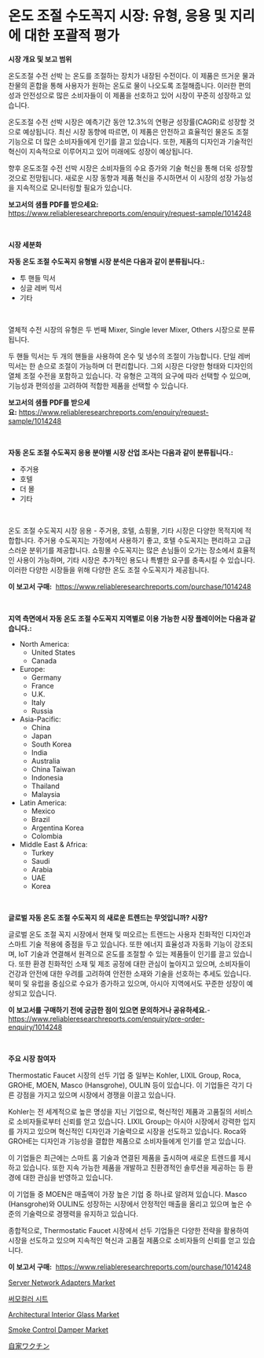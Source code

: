 <p><h1>온도 조절 수도꼭지 시장: 유형, 응용 및 지리에 대한 포괄적 평가</h1></p><p><strong>시장 개요 및 보고 범위</strong></p>
<p><p>온도조절 수전 선박 는 온도를 조절하는 장치가 내장된 수전이다. 이 제품은 뜨거운 물과 찬물의 혼합을 통해 사용자가 원하는 온도로 물이 나오도록 조절해줍니다. 이러한 편의성과 안전성으로 많은 소비자들이 이 제품을 선호하고 있어 시장이 꾸준히 성장하고 있습니다.</p><p>온도조절 수전 선박 시장은 예측기간 동안 12.3%의 연평균 성장률(CAGR)로 성장할 것으로 예상됩니다. 최신 시장 동향에 따르면, 이 제품은 안전하고 효율적인 물온도 조절 기능으로 더 많은 소비자들에게 인기를 끌고 있습니다. 또한, 제품의 디자인과 기술적인 혁신이 지속적으로 이루어지고 있어 미래에도 성장이 예상됩니다.</p><p>향후 온도조절 수전 선박 시장은 소비자들의 수요 증가와 기술 혁신을 통해 더욱 성장할 것으로 전망됩니다. 새로운 시장 동향과 제품 혁신을 주시하면서 이 시장의 성장 가능성을 지속적으로 모니터링할 필요가 있습니다.</p></p>
<p><strong>보고서의 샘플 PDF를 받으세요:</strong> <a href="https://www.reliableresearchreports.com/enquiry/request-sample/1014248">https://www.reliableresearchreports.com/enquiry/request-sample/1014248</a></p>
<p>&nbsp;</p>
<p><strong>시장 세분화</strong></p>
<p><strong>자동 온도 조절 수도꼭지 유형별 시장 분석은 다음과 같이 분류됩니다.:</strong></p>
<p><ul><li>투 핸들 믹서</li><li>싱글 레버 믹서</li><li>기타</li></ul></p>
<p>&nbsp;</p>
<p><p>열체적 수전 시장의 유형은 두 번째 Mixer, Single lever Mixer, Others 시장으로 분류됩니다. </p><p>두 핸들 믹서는 두 개의 핸들을 사용하여 온수 및 냉수의 조절이 가능합니다. 단일 레버 믹서는 한 손으로 조절이 가능하며 더 편리합니다. 그외 시장은 다양한 형태와 디자인의 열체 조절 수전을 포함하고 있습니다. 각 유형은 고객의 요구에 따라 선택할 수 있으며, 기능성과 편의성을 고려하여 적합한 제품을 선택할 수 있습니다.</p></p>
<p><strong>보고서의 샘플 PDF를 받으세요:</strong>&nbsp;<a href="https://www.reliableresearchreports.com/enquiry/request-sample/1014248">https://www.reliableresearchreports.com/enquiry/request-sample/1014248</a></p>
<p>&nbsp;</p>
<p><strong> 자동 온도 조절 수도꼭지 응용 분야별 시장 산업 조사는 다음과 같이 분류됩니다.:</strong></p>
<p><ul><li>주거용</li><li>호텔</li><li>더 몰</li><li>기타</li></ul></p>
<p>&nbsp;</p>
<p><p>온도 조절 수도꼭지 시장 응용 - 주거용, 호텔, 쇼핑몰, 기타 시장은 다양한 목적지에 적합합니다. 주거용 수도꼭지는 가정에서 사용하기 좋고, 호텔 수도꼭지는 편리하고 고급스러운 분위기를 제공합니다. 쇼핑몰 수도꼭지는 많은 손님들이 오가는 장소에서 효율적인 사용이 가능하며, 기타 시장은 추가적인 용도나 특별한 요구를 충족시킬 수 있습니다. 이러한 다양한 시장들을 위해 다양한 온도 조절 수도꼭지가 제공됩니다.</p></p>
<p><strong>이 보고서 구매:</strong>&nbsp; <a href="https://www.reliableresearchreports.com/purchase/1014248">https://www.reliableresearchreports.com/purchase/1014248</a></p>
<p>&nbsp;</p>
<p><strong>지역 측면에서 자동 온도 조절 수도꼭지 지역별로 이용 가능한 시장 플레이어는 다음과 같습니다.:</strong></p>
<p><ul>
    <li>
        North America:
        <ul>
            <li>United States</li>
            <li>Canada</li>
        </ul>
    </li>
    <li>
        Europe:
        <ul>
            <li>Germany</li>
            <li>France</li>
            <li>U.K.</li>
            <li>Italy</li>
            <li>Russia</li>
        </ul>
    </li>
    <li>
        Asia-Pacific:
        <ul>
            <li>China</li>
            <li>Japan</li>
            <li>South Korea</li>
            <li>India</li>
            <li>Australia</li>
            <li>China Taiwan</li>
            <li>Indonesia</li>
            <li>Thailand</li>
            <li>Malaysia</li>
        </ul>
    </li>
    <li>
        Latin America:
        <ul>
            <li>Mexico</li>
            <li>Brazil</li>
            <li>Argentina Korea</li>
            <li>Colombia</li>
        </ul>
    </li>
    <li>
        Middle East & Africa:
        <ul>
            <li>Turkey</li>
            <li>Saudi</li>
            <li>Arabia</li>
            <li>UAE</li>
            <li>Korea</li>
        </ul>
    </li>
    </ul></p>
<p>&nbsp;</p>
<p><strong>글로벌 자동 온도 조절 수도꼭지 의 새로운 트렌드는 무엇입니까? 시장?</strong></p>
<p><p>글로벌 온도 조절 꼭지 시장에서 현재 및 떠오르는 트렌드는 사용자 친화적인 디자인과 스마트 기술 적용에 중점을 두고 있습니다. 또한 에너지 효율성과 자동화 기능이 강조되며, IoT 기술과 연결해서 원격으로 온도를 조절할 수 있는 제품들이 인기를 끌고 있습니다. 또한 환경 친화적인 소재 및 제조 공정에 대한 관심이 높아지고 있으며, 소비자들이 건강과 안전에 대한 우려를 고려하여 안전한 소재와 기술을 선호하는 추세도 있습니다.북미 및 유럽을 중심으로 수요가 증가하고 있으며, 아시아 지역에서도 꾸준한 성장이 예상되고 있습니다.</p></p>
<p><strong>이 보고서를 구매하기 전에 궁금한 점이 있으면 문의하거나 공유하세요.</strong>- <a href="https://www.reliableresearchreports.com/enquiry/pre-order-enquiry/1014248">https://www.reliableresearchreports.com/enquiry/pre-order-enquiry/1014248</a></p>
<p>&nbsp;</p>
<p><strong>주요 시장 참여자</strong></p>
<p><p>Thermostatic Faucet 시장의 선두 기업 중 일부는 Kohler, LIXIL Group, Roca, GROHE, MOEN, Masco (Hansgrohe), OULIN 등이 있습니다. 이 기업들은 각기 다른 강점을 가지고 있으며 시장에서 경쟁을 이끌고 있습니다.</p><p>Kohler는 전 세계적으로 높은 명성을 지닌 기업으로, 혁신적인 제품과 고품질의 서비스로 소비자들로부터 신뢰를 얻고 있습니다. LIXIL Group는 아시아 시장에서 강력한 입지를 가지고 있으며 혁신적인 디자인과 기술력으로 시장을 선도하고 있습니다. Roca와 GROHE는 디자인과 기능성을 결합한 제품으로 소비자들에게 인기를 얻고 있습니다.</p><p>이 기업들은 최근에는 스마트 홈 기술과 연결된 제품을 출시하며 새로운 트렌드를 제시하고 있습니다. 또한 지속 가능한 제품을 개발하고 친환경적인 솔루션을 제공하는 등 환경에 대한 관심을 반영하고 있습니다.</p><p>이 기업들 중 MOEN은 매출액이 가장 높은 기업 중 하나로 알려져 있습니다. Masco (Hansgrohe)와 OULIN도 성장하는 시장에서 안정적인 매출을 올리고 있으며 높은 수준의 기술력으로 경쟁력을 유지하고 있습니다.</p><p>종합적으로, Thermostatic Faucet 시장에서 선두 기업들은 다양한 전략을 활용하여 시장을 선도하고 있으며 지속적인 혁신과 고품질 제품으로 소비자들의 신뢰를 얻고 있습니다.</p></p>
<p><strong>이 보고서 구매:</strong>&nbsp;&nbsp;<a href="https://www.reliableresearchreports.com/purchase/1014248">https://www.reliableresearchreports.com/purchase/1014248</a></p>
<p><p><a href="https://view.publitas.com/reportprime-1/server-network-adapters-market-size-reflecting-a-forecast-till-2031-market-by-type-by-application-and-by-geography/">Server Network Adapters Market</a></p><p><a href="https://github.com/vsr06p4p49/Market-Research-Report-List-1/blob/main/7167777187691.md">써모컬러 시트</a></p><p><a href="https://skillful-vermicelli-b89.notion.site/Architectural-Interior-Glass-Market-Size-Growth-Outlook-from-2024-to-2031-projecting-at-Market-s-T-5f566c00a4c441bcb2564fda7f019696">Architectural Interior Glass Market</a></p><p><a href="https://eight-handstand-8fb.notion.site/Smoke-Control-Damper-Market-Size-Share-Trends-Analysis-Report-By-Application-Regional-Outlook-C-694673ee16e2423c9f9f179e2e4d8469">Smoke Control Damper Market</a></p><p><a href="https://github.com/mreklxf44233/Market-Research-Report-List-1/blob/main/6872619187755.md">自家ワクチン</a></p></p>
